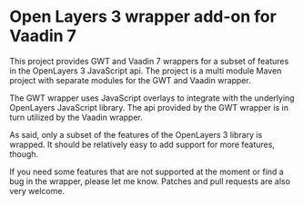 # Open Layers 3 wrapper add-on for Vaadin 7

This project provides GWT and Vaadin 7 wrappers for a subset of features in the OpenLayers 3 JavaScript api. The project is a multi module Maven project with separate modules for the GWT and Vaadin wrapper.

The GWT wrapper uses JavaScript overlays to integrate with the underlying OpenLayers JavaScript library. The api provided by the GWT wrapper is in turn utilized by the Vaadin wrapper.

As said, only a subset of the features of the OpenLayers 3 library is wrapped. It should be relatively easy to add support for more features, though.

 If you need some features that are not supported at the moment or find a bug in the wrapper, please let me know. Patches and pull requests are also very welcome.
